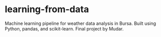 # learning-from-data
Machine learning pipeline for weather data analysis in Bursa. Built using Python, pandas, and scikit-learn. Final project by Mudar.
